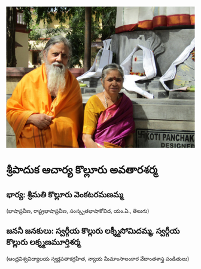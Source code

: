 ![image-1](./images/parents.JPG)

# **శ్రీపాదుక ఆచార్య కొల్లూరు అవతారశర్మ**  
## **భార్య:** శ్రీమతి కొల్లూరు వెంకటరమణమ్మ
(భాషాప్రవీణ, రాష్ట్రభాషాప్రవీణ, సంస్కృతభాషాకోవిద, యం.ఏ., తెలుగు)  




## **జననీ జనకులు:** స్వర్గీయ కొల్లురు లక్శ్మీసోమిదమ్మ, స్వర్గీయ కొల్లురు లక్శ్మణమూర్తిశర్మ
(ఆంధ్రవిశ్వవిద్యాలయ స్వర్ణపతాకగ్రహీత, న్యాయ మీమాంసాలంకార వేదాంతశాస్త్ర పండితులు)




